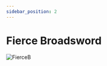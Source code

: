 ```yaml
---
sidebar_position: 2
---
```


# Fierce Broadsword

![FierceB](https://vwiki.valorserver.com/api/item/picture/Fierce%20broadsword)
